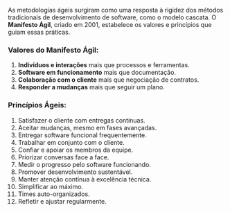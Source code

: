 
As metodologias ágeis surgiram como uma resposta à rigidez dos métodos tradicionais de desenvolvimento de software, como o modelo cascata. O **Manifesto Ágil**, criado em 2001, estabelece os valores e princípios que guiam essas práticas.

### Valores do Manifesto Ágil:
1. **Indivíduos e interações** mais que processos e ferramentas.
2. **Software em funcionamento** mais que documentação.
3. **Colaboração com o cliente** mais que negociação de contratos.
4. **Responder a mudanças** mais que seguir um plano.

### Princípios Ágeis:
1. Satisfazer o cliente com entregas contínuas.
2. Aceitar mudanças, mesmo em fases avançadas.
3. Entregar software funcional frequentemente.
4. Trabalhar em conjunto com o cliente.
5. Confiar e apoiar os membros da equipe.
6. Priorizar conversas face a face.
7. Medir o progresso pelo software funcionando.
8. Promover desenvolvimento sustentável.
9. Manter atenção contínua à excelência técnica.
10. Simplificar ao máximo.
11. Times auto-organizados.
12. Refletir e ajustar regularmente.
